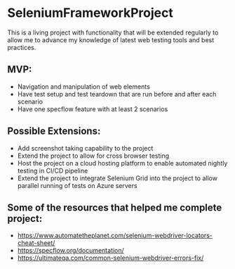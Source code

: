 # SeleniumFrameworkProject
This is a living project with functionality that will be extended regularly to allow me to advance my knowledge of latest web testing tools and best practices. 

## MVP:
- Navigation and manipulation of web elements
- Have test setup and test teardown that are run before and after each scenario
- Have one specflow feature with at least 2 scenarios

## Possible Extensions:
- Add screenshot taking capability to the project
- Extend the project to allow for cross browser testing
- Host the project on a cloud hosting platform to enable automated nightly testing in CI/CD pipeline
- Extend the project to integrate Selenium Grid into the project to allow parallel running of tests on Azure servers

## Some of the resources that helped me complete project:
- https://www.automatetheplanet.com/selenium-webdriver-locators-cheat-sheet/
- https://specflow.org/documentation/
- https://ultimateqa.com/common-selenium-webdriver-errors-fix/




